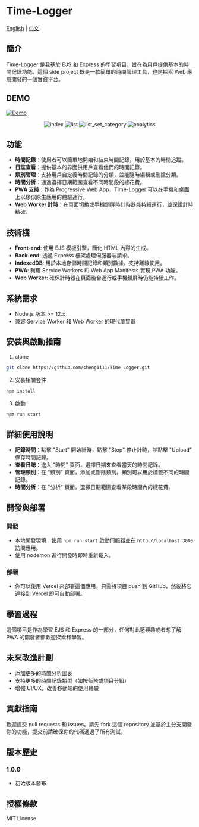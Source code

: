 # Time-Logger

[English](./readme.md) | [中文](./readme.zh-TW.md)

## 簡介

Time-Logger 是我基於 EJS 和 Express 的學習項目，旨在為用戶提供基本的時間記錄功能。這個 side project 既是一款簡單的時間管理工具，也是探索 Web 應用開發的一個實踐平台。

## DEMO

[![Demo](https://img.shields.io/badge/DEMO-Vercel-brightgreen)](https://time-logger-dun.vercel.app/)

<p align="center">
  <img src="./demo/index.jpg" alt="index" width=auto/>
  <img src="./demo/list.jpg" alt="list" width=auto/>
  <img src="./demo/list_set_category.jpg" alt="list_set_category" width=auto/>
  <img src="./demo/analytics.jpg" alt="analytics" width=auto/>
</p>

## 功能

- **時間記錄**：使用者可以簡單地開始和結束時間記錄，用於基本的時間追蹤。
- **日誌查看**：提供基本的界面供用戶查看他們的時間記錄。
- **類別管理**：支持用戶自定義時間記錄的分類，並能隨時編輯或刪除分類。
- **時間分析**：通過選擇日期範圍查看不同時間段的總花費。
- **PWA 支持**：作為 Progressive Web App，Time-Logger 可以在手機和桌面上以類似原生應用的體驗運行。
- **Web Worker 計時**：在頁面切換或手機鎖屏時計時器能持續運行，並保證計時精確。

## 技術棧

- **Front-end**: 使用 EJS 模板引擎，簡化 HTML 內容的生成。
- **Back-end**: 透過 Express 框架處理伺服器端請求。
- **IndexedDB**: 用於本地存儲時間記錄和類別數據，支持離線使用。
- **PWA**: 利用 Service Workers 和 Web App Manifests 實現 PWA 功能。
- **Web Worker**: 確保計時器在頁面後台運行或手機鎖屏時仍能持續工作。

## 系統需求

- Node.js 版本 >= 12.x
- 兼容 Service Worker 和 Web Worker 的現代瀏覽器

## 安裝與啟動指南

1. clone

```bash
git clone https://github.com/sheng1111/Time-Logger.git
```

2. 安裝相關套件

```bash
npm install
```

3. 啟動

```bash
npm run start
```

## 詳細使用說明

- **記錄時間**：點擊 "Start" 開始計時，點擊 "Stop" 停止計時，並點擊 "Upload" 保存時間記錄。
- **查看日誌**：進入 "時間" 頁面，選擇日期來查看當天的時間記錄。
- **管理類別**：在 "類別" 頁面，添加或刪除類別。類別可以用於標籤不同的時間記錄。
- **時間分析**：在 "分析" 頁面，選擇日期範圍查看某段時間內的總花費。

## 開發與部署

### 開發

- 本地開發環境：使用 `npm run start` 啟動伺服器並在 `http://localhost:3000` 訪問應用。
- 使用 nodemon 進行開發時即時重新載入。

### 部署

- 你可以使用 Vercel 來部署這個應用，只需將項目 push 到 GitHub，然後將它連接到 Vercel 即可自動部署。

## 學習過程

這個項目是作為學習 EJS 和 Express 的一部分，任何對此感興趣或者想了解 PWA 的開發者都歡迎探索和學習。

## 未來改進計劃

- 添加更多的時間分析圖表
- 支持更多的時間記錄類型（如按任務或項目分組）
- 增強 UI/UX，改善移動端的使用體驗

## 貢獻指南

歡迎提交 pull requests 和 issues。請先 fork 這個 repository 並基於主分支開發你的功能，提交前請確保你的代碼通過了所有測試。

## 版本歷史

### 1.0.0

- 初始版本發布

## 授權條款

MIT License
